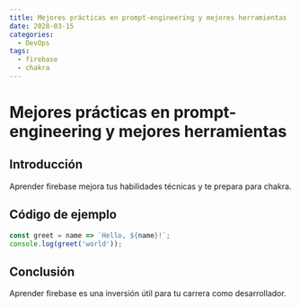 ```yaml
---
title: Mejores prácticas en prompt-engineering y mejores herramientas
date: 2028-03-15
categories:
  - DevOps
tags:
  - firebase
  - chakra
---
```


# Mejores prácticas en prompt-engineering y mejores herramientas

## Introducción

Aprender firebase mejora tus habilidades técnicas y te prepara para chakra.

## Código de ejemplo

```javascript
const greet = name => `Hello, ${name}!`;
console.log(greet('world'));
```

## Conclusión

Aprender firebase es una inversión útil para tu carrera como desarrollador.